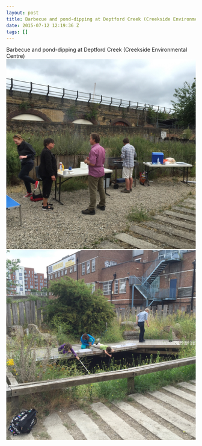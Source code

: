 ```yaml
---
layout: post
title: Barbecue and pond-dipping at Deptford Creek (Creekside Environmental Centre)
date: 2015-07-12 12:19:36 Z
tags: []
---
```

Barbecue and pond-dipping at Deptford Creek (Creekside Environmental Centre)
![](/media/2015/07/123884671937_0.jpg)
![](/media/2015/07/123884671937_1.jpg)

